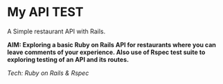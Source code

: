 <h1>My API TEST</h1>
<p>A Simple restaurant API with Rails.</p>
<p><b>AIM: Exploring a basic Ruby on Rails API for restaurants where you can leave comments of your experience. Also use of Rspec test suite to exploring testing of an API and its routes.</b></p>
<p><i>Tech: Ruby on Rails & Rspec </i></p>
